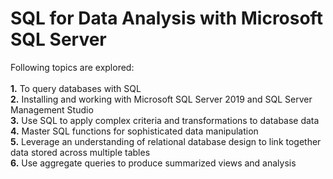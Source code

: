 # SQL for Data Analysis with Microsoft SQL Server

Following topics are explored: <br><br>
<b>1.</b> To query databases with SQL<br>
<b>2.</b> Installing and working with Microsoft SQL Server 2019 and SQL Server Management Studio<br>
<b>3.</b> Use SQL to apply complex criteria and transformations to database data<br>
<b>4.</b> Master SQL functions for sophisticated data manipulation<br>
<b>5.</b> Leverage an understanding of relational database design to link together data stored across multiple tables <br>
<b>6.</b> Use aggregate queries to produce summarized views and analysis<br>
